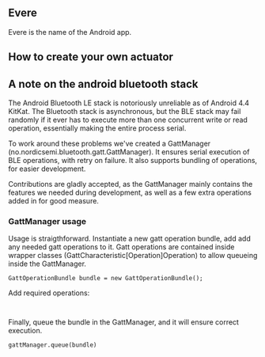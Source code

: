 ## Evere

Evere is the name of the Android app.

## How to create your own actuator

## A note on the android bluetooth stack

The Android Bluetooth LE stack is notoriously unreliable as of Android 4.4 KitKat. The Bluetooth stack is asynchronous, but the BLE stack may fail randomly if it ever has to execute more than one concurrent write or read operation, essentially making the entire process serial.

To work around these problems we've created a GattManager (no.nordicsemi.bluetooth.gatt.GattManager). It ensures serial execution of BLE operations, with retry on failure. It also supports bundling of operations, for easier development.

Contributions are gladly accepted, as the GattManager mainly contains the features we needed during development, as well as a few extra operations added in for good measure.

### GattManager usage

Usage is straigthforward. Instantiate a new gatt operation bundle, add add any needed gatt operations to it. Gatt operations are contained inside wrapper classes (GattCharacteristic[Operation]Operation) to allow queueing inside the GattManager. 

```
GattOperationBundle bundle = new GattOperationBundle();
```

Add required operations:
```
  
```

Finally, queue the bundle in the GattManager, and it will ensure correct execution.
```
gattManager.queue(bundle)
```
